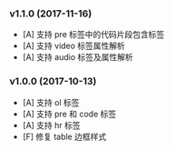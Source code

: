 ### v1.1.0 (2017-11-16)
- [A] 支持 pre 标签中的代码片段包含标签
- [A] 支持 video 标签属性解析
- [A] 支持 audio 标签及属性解析

### v1.0.0 (2017-10-13)
- [A] 支持 ol 标签
- [A] 支持 pre 和 code 标签
- [A] 支持 hr 标签
- [F] 修复 table 边框样式
